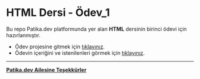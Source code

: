 # HTML Dersi - Ödev_1
Bu repo Patika.dev platformunda yer alan **HTML** dersinin birinci ödevi için hazırlanmıştır.

* Ödev projesine gitmek için [tıklayınız](https://github.com/ufuk-ceritli/Patika-HTML/blob/main/HTML_Giris/odev-1/index.html).
* Ödevin içeriğini ve istenilenleri görmek için [tıklayınız](https://app.patika.dev/courses/html/odev1).

---
**[Patika.dev Ailesine Teşekkürler](https://app.patika.dev/)**